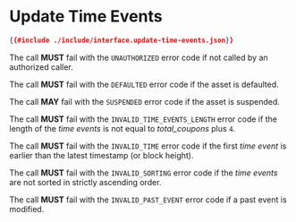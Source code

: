 # Update Time Events

```json
{{#include ./include/interface.update-time-events.json}}
```

The call **MUST** fail with the `UNAUTHORIZED` error code if not called by an authorized
caller.

The call **MUST** fail with the `DEFAULTED` error code if the asset is defaulted.

The call **MAY** fail with the `SUSPENDED` error code if the asset is suspended.

The call **MUST** fail with the `INVALID_TIME_EVENTS_LENGTH` error code if the length
of the *time events* is not equal to *total\_coupons* plus `4`.

The call **MUST** fail with the `INVALID_TIME` error code if the first *time event*
is earlier than the latest timestamp (or block height).

The call **MUST** fail with the `INVALID_SORTING` error code if the *time events*
are not sorted in strictly ascending order.

The call **MUST** fail with the `INVALID_PAST_EVENT` error code if a past event
is modified.
